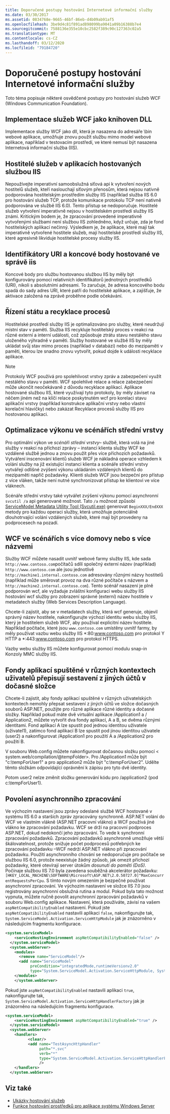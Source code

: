 ```yaml
---
title: Doporučené postupy hostování Internetové informační služby
ms.date: 03/30/2017
ms.assetid: 0834768e-9665-46bf-86eb-d4b09ab91af5
ms.openlocfilehash: 3be9d4c81f891ad898099ba9041a09b16388b7e4
ms.sourcegitcommit: 7588136e355e10cbc2582f389c90c127363c02a5
ms.translationtype: MT
ms.contentlocale: cs-CZ
ms.lasthandoff: 03/12/2020
ms.locfileid: "79184720"
---
```

# <a name="internet-information-services-hosting-best-practices"></a>Doporučené postupy hostování Internetové informační služby
Toto téma popisuje některé osvědčené postupy pro hostování služeb WCF (Windows Communication Foundation).  
  
## <a name="implementing-wcf-services-as-dlls"></a>Implementace služeb WCF jako knihoven DLL  
 Implementace služby WCF jako dll, která je nasazena do adresáře \bin webové aplikace, umožňuje znovu použít službu mimo model webové aplikace, například v testovacím prostředí, ve které nemusí být nasazena Internetová informační služba (IIS).  
  
## <a name="service-hosts-in-iis-hosted-applications"></a>Hostitelé služeb v aplikacích hostovaných službou IIS  
 Nepoužívejte imperativní samoobslužná síťová api k vytvoření nových hostitelů služeb, kteří naslouchají síťovým přenosům, která nejsou nativně podporována hostitelským prostředím služby IIS (například služba IIS 6.0 pro hostování služeb TCP, protože komunikace protokolu TCP není nativně podporována ve službě IIS 6.0). Tento přístup se nedoporučuje. Hostitelé služeb vytvoření imperativně nejsou v hostitelském prostředí služby IIS známi. Kritickým bodem je, že zpracování provedené imperativně vytvořenými službami není službou IIS zohledněno, když určuje, zda je fond hostitelských aplikací nečinný. Výsledkem je, že aplikace, které mají tak imperativně vytvořené hostitele služeb, mají hostitelské prostředí služby IIS, které agresivně likviduje hostitelské procesy služby IIS.  
  
## <a name="uris-and-iis-hosted-endpoints"></a>Identifikátory URI a koncové body hostované ve správě iis  
 Koncové body pro službu hostovanou službou IIS by měly být konfigurovány pomocí relativních identifikátorů jednotných prostředků (URI), nikoli s absolutními adresami. To zaručuje, že adresa koncového bodu spadá do sady adres URI, které patří do hostitelské aplikace, a zajišťuje, že aktivace založená na zprávě proběhne podle očekávání.  
  
## <a name="state-management-and-process-recycling"></a>Řízení státu a recyklace procesů  
 Hostitelské prostředí služby IIS je optimalizováno pro služby, které neudržují místní stav v paměti. Služba IIS recykluje hostitelský proces v reakci na různé externí a interní události, což způsobuje ztrátu stavu nestálého stavu uloženého výhradně v paměti. Služby hostované ve službě IIS by měly ukládat svůj stav mimo proces (například v databázi) nebo do mezipaměti v paměti, kterou lze snadno znovu vytvořit, pokud dojde k události recyklace aplikace.  
  
> [!NOTE]
> Protokoly WCF používá pro spolehlivost vrstvy zpráv a zabezpečení využít nestálého stavu v paměti. WCF spolehlivé relace a relace zabezpečení může ukončit neočekávaně z důvodu recyklace aplikací. Aplikace hostované službou IIS, které využívají tyto protokoly, by měly záviset na něčem jiném než na klíči relace poskytnutém wcf pro korelaci stavu aplikační vrstvy (například konstrukce aplikační vrstvy nebo vlastní korelační hlavičky) nebo zakázat Recyklace procesů služby IIS pro hostovanou aplikaci.  
  
## <a name="optimizing-performance-in-middle-tier-scenarios"></a>Optimalizace výkonu ve scénářích střední vrstvy  
 Pro optimální výkon ve *scénáři střední vrstvy*– službě, která volá na jiné služby v reakci na příchozí zprávy – instanci klienta služby WCF ke vzdálené službě jednou a znovu použít přes více příchozích požadavků. Vytváření inscenování klientů služeb WCF je nákladná operace vzhledem k volání služby na již existující instanci klienta a scénáře střední vrstvy vytvářejí odlišné zvýšení výkonu ukládáním vzdálených klientů do mezipaměti napříč požadavky. Klienti služeb WCF jsou bezpeční pro přístup z více vláken, takže není nutné synchronizovat přístup ke klientovi ve více vláknech.  
  
 Scénáře střední vrstvy také vytvářet zvýšení výkonu pomocí asynchronní `svcutil /a` api generované možnost. Tato `/a` možnost způsobí [ServiceModel Metadata Utility Tool (Svcutil.exe)](../../../../docs/framework/wcf/servicemodel-metadata-utility-tool-svcutil-exe.md) generovat `BeginXXX/EndXXX` metody pro každou operaci služby, která umožňuje potenciálně dlouhotrvající volání vzdálených služeb, které mají být provedeny na podprocesech na pozadí.  
  
## <a name="wcf-in-multi-homed-or-multi-named-scenarios"></a>WCF ve scénářích s více domovy nebo s více názvemi  
 Služby WCF můžete nasadit uvnitř webové farmy služby IIS, kde sada `http://www.contoso.com`počítačů sdílí společný externí název (například) `http://www.contoso.com` ale jsou jednotlivě `http://machine1.internal.contoso.com` adresovány různými názvy hostitelů (například může směrovat provoz na dva různé počítače s názvem a `http://machine2.internal.contoso.com`). Tento scénář nasazení je plně podporován wcf, ale vyžaduje zvláštní konfiguraci webu služby IIS hostování wcf služby pro zobrazení správné (externí) název hostitele v metadatech služby (Web Services Description Language).  
  
 Chcete-li zajistit, aby se v metadatech služby, která wcf generuje, objevil správný název hostitele, nakonfigurujte výchozí identitu webu služby IIS, který je hostitelem služeb WCF, aby používal explicitní název hostitele. Například počítače, které jsou `www.contoso.com` umístěny uvnitř farmy, by měly používat vazbu webu služby IIS *:80:www.contoso.com pro protokol Y HTTP a \*:443:www.contoso.com pro protokol HTTPS.  
  
 Vazby webu služby IIS můžete konfigurovat pomocí modulu snap-in Konzoly MMC služby IIS.  
  
## <a name="application-pools-running-in-different-user-contexts-overwrite-assemblies-from-other-accounts-in-the-temporary-folder"></a>Fondy aplikací spuštěné v různých kontextech uživatelů přepisují sestavení z jiných účtů v dočasné složce  
 Chcete-li zajistit, aby fondy aplikací spuštěné v různých uživatelských kontextech nemohly přepsat sestavení z jiných účtů ve složce dočasných souborů ASP.NET, použijte pro různé aplikace různé identity a dočasné složky. Například pokud máte dvě virtuální aplikace /Application1 a / Application2, můžete vytvořit dva fondy aplikací, A a B, se dvěma různými identitami. Fond aplikací A lze spustit pod jednou identitou uživatele (uživatel1), zatímco fond aplikací B lze spustit pod jinou identitou uživatele (user2) a nakonfigurovat /Application1 pro použití A a /Application2 pro použití B.  
  
 V souboru Web.config můžete nakonfigurovat dočasnou složku pomocí \< system.web/compilation/@tempFolder>. Pro /Application1 může být "c:\tempForUser1" a pro application2 může být "c:\tempForUser2". Udělte těmto složkám odpovídající oprávnění k zápisu pro tyto dvě identity.  
  
 Potom user2 nelze změnit složku generování kódu pro /application2 (pod c:\tempForUser1).  
  
## <a name="enabling-asynchronous-processing"></a>Povolení asynchronního zpracování  
 Ve výchozím nastavení jsou zprávy odeslané službě WCF hostované v systému IIS 6.0 a starších zpráv zpracovány synchronně. ASP.NET volání do WCF ve vlastním vlákně (ASP.NET pracovní vlákno) a WCF používá jiné vlákno ke zpracování požadavku. WCF se drží na pracovní podproces ASP.NET, dokud nedokončí jeho zpracování. To vede k synchronní zpracování požadavků. Zpracování požadavků asynchronně umožňuje větší škálovatelnost, protože snižuje počet podprocesů potřebných ke zpracování požadavku –WCF nedrží ASP.NET vlákno při zpracování požadavku. Použití asynchronního chování se nedoporučuje pro počítače se službou IIS 6.0, protože neexistuje žádný způsob, jak omezit příchozí požadavky, které otevírají server útokům *dosunutí do paměti (DoS).* Počínaje službou IIS 7.0 byla zavedena souběžná akcelerátor požadavku: `[HKEY_LOCAL_MACHINE\SOFTWARE\Microsoft\ASP.NET\2.0.50727.0]"MaxConcurrentRequestsPerCpu`. S tímto novým omezením je bezpečné používat asynchronní zpracování.  Ve výchozím nastavení ve složce IIS 7.0 jsou registrovány asynchronní obslužná rutina a modul. Pokud byla tato možnost vypnuta, můžete ručně povolit asynchronní zpracování požadavků v souboru Web.config aplikace. Nastavení, která používáte, závisí na vašem `aspNetCompatibilityEnabled` nastavení. Pokud jste `aspNetCompatibilityEnabled` nastavili aplikaci `false`, nakonfigurujte tak, `System.ServiceModel.Activation.ServiceHttpModule` jak je znázorněno v následujícím fragmentu konfigurace.  
  
```xml  
<system.serviceModel>  
    <serviceHostingEnvironment aspNetCompatibilityEnabled="false" />
  </system.serviceModel>  
  <system.webServer>  
    <modules>  
      <remove name="ServiceModel"/>  
      <add name="ServiceModel"
           preCondition="integratedMode,runtimeVersionv2.0"
           type="System.ServiceModel.Activation.ServiceHttpModule, System.ServiceModel,Version=3.0.0.0, Culture=neutral, PublicKeyToken=b77a5c561934e089"/>  
    </modules>  
    </system.webServer>  
```  
  
 Pokud jste `aspNetCompatibilityEnabled` nastavili aplikaci `true`, nakonfigurujte tak, `System.ServiceModel.Activation.ServiceHttpHandlerFactory` jak je znázorněno na následujícím fragmentu konfigurace.  
  
```xml  
<system.serviceModel>  
    <serviceHostingEnvironment aspNetCompatibilityEnabled="true" />
  </system.serviceModel>  
  <system.webServer>  
    <handlers>  
          <clear/>  
          <add name="TestAsyncHttpHandler"
               path="*.svc"
               verb="*"
               type="System.ServiceModel.Activation.ServiceHttpHandlerFactory, System.ServiceModel, Version=3.0.0.0, Culture=neutral, PublicKeyToken=b77a5c561934e089"
               />  
    </handlers>
  </system.webServer>  
```  
  
## <a name="see-also"></a>Viz také

- [Ukázky hostování služeb](../samples/hosting.md)
- [Funkce hostování prostředků pro aplikace systému Windows Server](https://docs.microsoft.com/previous-versions/appfabric/ee677189(v=azure.10))
